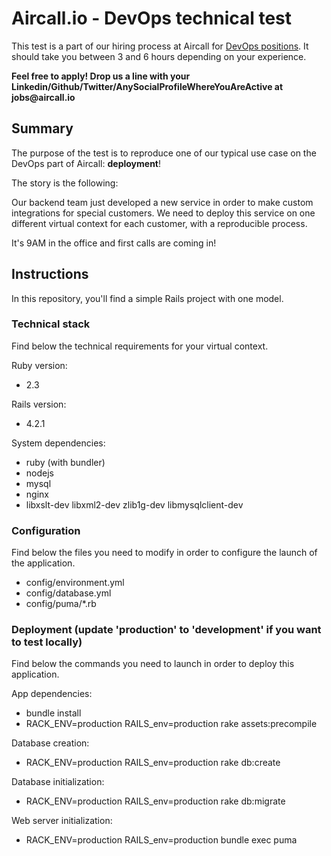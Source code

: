 # Aircall.io - DevOps technical test

This test is a part of our hiring process at Aircall for [DevOps positions](https://aircall.io/jobs#SystemAdministrator). It should take you between 3 and 6 hours depending on your experience.

__Feel free to apply! Drop us a line with your Linkedin/Github/Twitter/AnySocialProfileWhereYouAreActive at jobs@aircall.io__


## Summary

The purpose of the test is to reproduce one of our typical use case on the DevOps part of Aircall: __deployment__!

The story is the following:

Our backend team just developed a new service in order to make custom integrations for special customers. We need to deploy this service on one different virtual context for each customer, with a reproducible process.

It's 9AM in the office and first calls are coming in!


## Instructions

In this repository, you'll find a simple Rails project with one model.

### Technical stack

Find below the technical requirements for your virtual context.

Ruby version:
- 2.3

Rails version:
- 4.2.1

System dependencies:
- ruby (with bundler)
- nodejs
- mysql
- nginx
- libxslt-dev libxml2-dev zlib1g-dev libmysqlclient-dev

### Configuration

Find below the files you need to modify in order to configure the launch of the application.

- config/environment.yml
- config/database.yml
- config/puma/*.rb

### Deployment (update 'production' to 'development' if you want to test locally)

Find below the commands you need to launch in order to deploy this application.

App dependencies:
- bundle install
- RACK_ENV=production RAILS_env=production rake assets:precompile

Database creation:
- RACK_ENV=production RAILS_env=production rake db:create

Database initialization:
- RACK_ENV=production RAILS_env=production rake db:migrate

Web server initialization:
- RACK_ENV=production RAILS_env=production bundle exec puma
